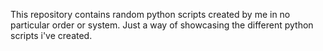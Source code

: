 This repository contains random python scripts created by me in no particular order or system. Just a way of showcasing the different python scripts i've created. 
